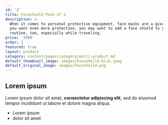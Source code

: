 ```yaml
---
id: '2'
title: Faceshield Pack of 2
description: >-
  When it comes to personal protective equipment, face masks are a given—but if
  you want even more protection, you may want to add a face shield to your
  routine, too, especially while traveling.
price: '1999'
order: 2
featured: true
layout: product
category: content/pages/category/multi-product.md
default_thumbnail_image: images/Facesheild-blck.jpeg
default_original_image: images/facesheild.png
---
```

## Lorem ipsum

Lorem ipsum dolor sit amet, **consectetur adipiscing elit**, sed do eiusmod tempor incididunt ut labore et dolore magna aliqua.

- Lorem ipsum
- dolor sit amet